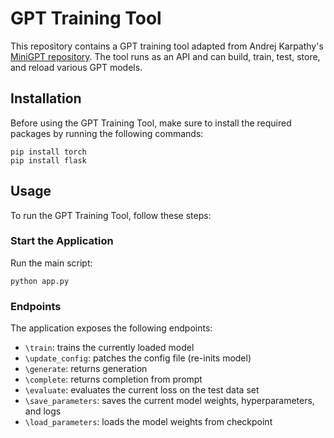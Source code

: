 
# GPT Training Tool

This repository contains a GPT training tool adapted from Andrej Karpathy's [MiniGPT repository](https://github.com/karpathy/minGPT).
The tool runs as an API and can build, train, test, store, and reload various GPT models.

## Installation

Before using the GPT Training Tool, make sure to install the required packages by running the following commands:

```shell
pip install torch
pip install flask
```

## Usage

To run the GPT Training Tool, follow these steps:

### Start the Application

Run the main script:

```shell
python app.py
```

### Endpoints

The application exposes the following endpoints:
- `\train`: trains the currently loaded model
- `\update_config`: patches the config file (re-inits model)
- `\generate`: returns generation
- `\complete`: returns completion from prompt
- `\evaluate`: evaluates the current loss on the test data set
- `\save_parameters`: saves the current model weights, hyperparameters, and logs
- `\load_parameters`: loads the model weights from checkpoint
